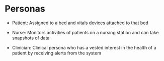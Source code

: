 # Personas

- Patient: Assigned to a bed and vitals devices attached to that bed

- Nurse: Monitors activities of patients on a nursing station and can take snapshots of data

- Clinician: Clinical persona who has a vested interest in the health of a patient by receiving alerts from the system
